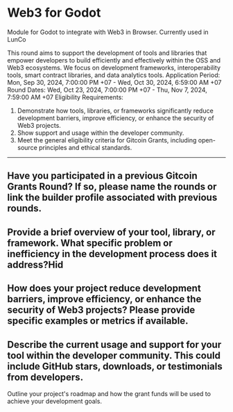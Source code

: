 # Web3 for Godot

Module for Godot to integrate with Web3 in Browser. Currently used in LunCo


This round aims to support the development of tools and libraries that empower developers to build efficiently and effectively within the OSS and Web3 ecosystems. We focus on development frameworks, interoperability tools, smart contract libraries, and data analytics tools.
Application Period:
Mon, Sep 30, 2024, 7:00:00 PM +07 - Wed, Oct 30, 2024, 6:59:00 AM +07
Round Dates:
Wed, Oct 23, 2024, 7:00:00 PM +07 - Thu, Nov 7, 2024, 7:59:00 AM +07
Eligibility Requirements:
1. Demonstrate how tools, libraries, or frameworks significantly reduce development barriers, improve efficiency, or enhance the security of Web3 projects.
2. Show support and usage within the developer community.
3. Meet the general eligibility criteria for Gitcoin Grants, including open-source principles and ethical standards.


-------
Have you participated in a previous Gitcoin Grants Round? If so, please name the rounds or link the builder profile associated with previous rounds.
-------
Provide a brief overview of your tool, library, or framework. What specific problem or inefficiency in the development process does it address?Hid
-------
How does your project reduce development barriers, improve efficiency, or enhance the security of Web3 projects? Please provide specific examples or metrics if available.
-------
Describe the current usage and support for your tool within the developer community. This could include GitHub stars, downloads, or testimonials from developers.
-------
Outline your project's roadmap and how the grant funds will be used to achieve your development goals.